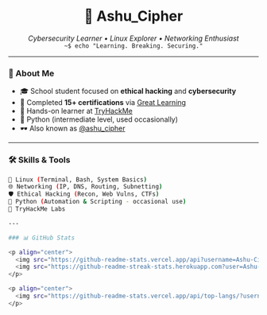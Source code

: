 <h1 align="center">👾 Ashu_Cipher</h1>

<p align="center">
  <i>Cybersecurity Learner • Linux Explorer • Networking Enthusiast</i><br>
  <code>~$ echo "Learning. Breaking. Securing."</code>
</p>

---

### 🔐 About Me

- 🎓 School student focused on **ethical hacking** and **cybersecurity**
- 🧠 Completed **15+ certifications** via [Great Learning](https://www.mygreatlearning.com/)
- 🧪 Hands-on learner at [TryHackMe](https://tryhackme.com/)
- 🐍 Python (intermediate level, used occasionally)
- 🕶️ Also known as [@ashu_cipher](https://instagram.com/ashu_cipher)

---

### 🛠️ Skills & Tools

```bash
🐧 Linux (Terminal, Bash, System Basics)
🌐 Networking (IP, DNS, Routing, Subnetting)
🛡️ Ethical Hacking (Recon, Web Vulns, CTFs)
🐍 Python (Automation & Scripting - occasional use)
🧪 TryHackMe Labs

---

### 📊 GitHub Stats

<p align="center">
  <img src="https://github-readme-stats.vercel.app/api?username=Ashu-Cipher&show_icons=true&theme=tokyonight&hide=issues" width="47%" alt="GitHub Stats" />
  <img src="https://github-readme-streak-stats.herokuapp.com?user=Ashu-Cipher&theme=tokyonight" width="47%" alt="GitHub Streak" />
</p>

<p align="center">
  <img src="https://github-readme-stats.vercel.app/api/top-langs/?username=Ashu-Cipher&layout=compact&theme=tokyonight" width="47%" alt="Top Languages" />
</p>
